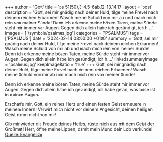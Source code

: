 +++
author = 'Gott'
title = 'ps 51(50),3-4.5-6ab.12-13.14.17'
layout = 'post'
description = 'Gott, sei mir gnädig nach deiner Huld,  tilge meine Frevel nach deinem reichen Erbarmen! Wasch meine Schuld von mir ab  und mach mich rein von meiner Sünde!  Denn ich erkenne meine bösen Taten,  meine Sünde steht mir immer vor Augen. Gegen dich allein habe ich gesündigt, ich h....'
images = ['/symbols/psalmus.jpg']
categories = ['PSALMUS']
tags = ['PSALMUS']
date = '2024-02-14 08:00:00 +0100'
summary = 'Gott, sei mir gnädig nach deiner Huld,  tilge meine Frevel nach deinem reichen Erbarmen! Wasch meine Schuld von mir ab  und mach mich rein von meiner Sünde!  Denn ich erkenne meine bösen Taten,  meine Sünde steht mir immer vor Augen. Gegen dich allein habe ich gesündigt, ich h....'
linkedsummaryImage = 'psalmus.jpg'
keepImageRatio = 'true'
+++
Gott, sei mir gnädig nach deiner Huld, 
tilge meine Frevel nach deinem reichen Erbarmen!
Wasch meine Schuld von mir ab 
und mach mich rein von meiner Sünde!

Denn ich erkenne meine bösen Taten, 
meine Sünde steht mir immer vor Augen.
Gegen dich allein habe ich gesündigt,
ich habe getan, was böse ist in deinen Augen.<!--more-->

Erschaffe mir, Gott, ein reines Herz 
und einen festen Geist erneuere in meinem Innern!
Verwirf mich nicht vor deinem Angesicht, 
deinen heiligen Geist nimm nicht von mir!

Gib mir wieder die Freude deines Heiles, 
rüste mich aus mit dem Geist der Großmut!
Herr, öffne meine Lippen, 
damit mein Mund dein Lob verkünde!<br> [Quelle: Evangelizo](https://evangeliumtagfuertag.org/DE/gospel)